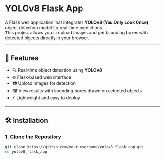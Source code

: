 # YOLOv8 Flask App 

A Flask web application that integrates **YOLOv8 (You Only Look Once)** object detection model for real-time predictions.  
This project allows you to upload images and get bounding boxes with detected objects directly in your browser.

---

## 📌 Features
- 🔍 Real-time object detection using **YOLOv8**  
- 🌐 Flask-based web interface  
- 📷 Upload images for detection  
- 🖼️ View results with bounding boxes drawn on detected objects  
- ⚡ Lightweight and easy to deploy  

---

## 🛠️ Installation

### 1. Clone the Repository
```bash
git clone https://github.com/your-username/yolov8_flask_app.git
cd yolov8_flask_app
